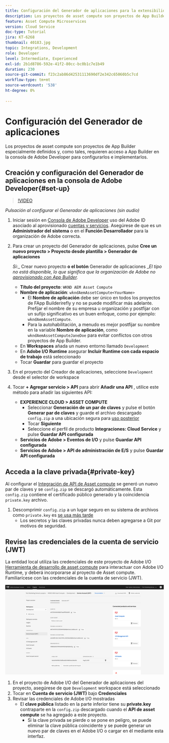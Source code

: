 ```yaml
---
title: Configuración del Generador de aplicaciones para la extensibilidad de Assets computes
description: Los proyectos de asset compute son proyectos de App Builder especialmente definidos y, como tales, requieren acceso a App Builder en la consola de Adobe Developer para configurarlos e implementarlos.
feature: Asset Compute Microservices
version: Cloud Service
doc-type: Tutorial
jira: KT-6268
thumbnail: 40183.jpg
topic: Integrations, Development
role: Developer
level: Intermediate, Experienced
exl-id: 2b1d8786-592e-41f2-80cc-bc0b1c7e1b49
duration: 230
source-git-commit: f23c2ab86d42531113690df2e342c65060b5c7cd
workflow-type: tm+mt
source-wordcount: '538'
ht-degree: 0%

---
```


# Configuración del Generador de aplicaciones

Los proyectos de asset compute son proyectos de App Builder especialmente definidos y, como tales, requieren acceso a App Builder en la consola de Adobe Developer para configurarlos e implementarlos.

## Creación y configuración del Generador de aplicaciones en la consola de Adobe Developer{#set-up}

>[!VIDEO](https://video.tv.adobe.com/v/40183?quality=12&learn=on)

_Pulsación al configurar el Generador de aplicaciones (sin audio)_

1. Iniciar sesión en [Consola de Adobe Developer](https://console.adobe.io) uso del Adobe ID asociado al aprovisionado [cuentas y servicios](./accounts-and-services.md). Asegúrese de que es un __Administrador del sistema__ o en el __Función Desarrollador__ para la organización de Adobe correcta.
1. Para crear un proyecto del Generador de aplicaciones, pulse __Cree un nuevo proyecto > Proyecto desde plantilla > Generador de aplicaciones__

   _Si:__ Crear nuevo proyecto __o el botón__ Generador de aplicaciones __El tipo no está disponible, lo que significa que la organización de Adobe no [aprovisionado con App Builder](#request-adobe-project-app-builder)._

   + __Título del proyecto__: `WKND AEM Asset Compute`
   + __Nombre de aplicación__: `wkndAemAssetCompute<YourName>`
      + El __Nombre de aplicación__ debe ser único en todos los proyectos de FApp Builderirefly y no se puede modificar más adelante. Prefijar el nombre de su empresa u organización y postfijar con un sufijo significativo es un buen enfoque, como por ejemplo: `wkndAemAssetCompute`.
      + Para la autohabilitación, a menudo es mejor postfijar su nombre en la variable __Nombre de aplicación__, como `wkndAemAssetComputeJaneDoe` para evitar conflictos con otros proyectos de App Builder.
   + En __Workspaces__ añada un nuevo entorno llamado `Development`
   + En __Adobe I/O Runtime__ asegurar __Incluir Runtime con cada espacio de trabajo__ está seleccionado
   + Tocar __Guardar__ para guardar el proyecto
1. En el proyecto del Creador de aplicaciones, seleccione `Development` desde el selector de workspace
1. Tocar __+ Agregar servicio > API__ para abrir __Añadir una API__ , utilice este método para añadir las siguientes API:

   + __EXPERIENCE CLOUD > ASSET COMPUTE__
      + Seleccionar __Generación de un par de claves__ y pulse el botón __Generar par de claves__ y guarde el archivo descargado `config.zip` a una ubicación segura para [uso posterior](#private-key)
      + Tocar __Siguiente__
      + Seleccione el perfil de producto __Integraciones: Cloud Service__ y pulse __Guardar API configurada__
   + __Servicios de Adobe > Eventos de I/O__ y pulse __Guardar API configurada__
   + __Servicios de Adobe > API de administración de E/S__ y pulse __Guardar API configurada__

## Acceda a la clave privada{#private-key}

Al configurar el [Integración de API de Asset compute](#set-up) se generó un nuevo par de claves y se `config.zip` se descargó automáticamente. Esta `config.zip` contiene el certificado público generado y la coincidencia `private.key` archivo.

1. Descomprimir `config.zip` a un lugar seguro en su sistema de archivos como `private.key` es [se usa más tarde](../develop/environment-variables.md)
   + Los secretos y las claves privadas nunca deben agregarse a Git por motivos de seguridad.

## Revise las credenciales de la cuenta de servicio (JWT)

La entidad local utiliza las credenciales de este proyecto de Adobe I/O [Herramienta de desarrollo de asset compute](../develop/development-tool.md) para interactuar con Adobe I/O Runtime, y deberá incorporarse al proyecto de Asset compute. Familiarícese con las credenciales de la cuenta de servicio (JWT).

![Credenciales de cuenta de servicio de Adobe Developer](./assets/app-builder/service-account.png)

1. En el proyecto de Adobe I/O del Generador de aplicaciones del proyecto, asegúrese de que `Development` workspace está seleccionado
1. Tocar en __Cuenta de servicio (JWT)__ bajo __Credenciales__
1. Revisar las credenciales de Adobe I/O mostradas
   + El __clave pública__ listado en la parte inferior tiene su __private.key__ contraparte en la `config.zip` descargado cuando el __API de asset compute__ se ha agregado a este proyecto.
      + Si la clave privada se pierde o se pone en peligro, se puede eliminar la clave pública coincidente y se puede generar un nuevo par de claves en el Adobe I/O o cargar en él mediante esta interfaz.

